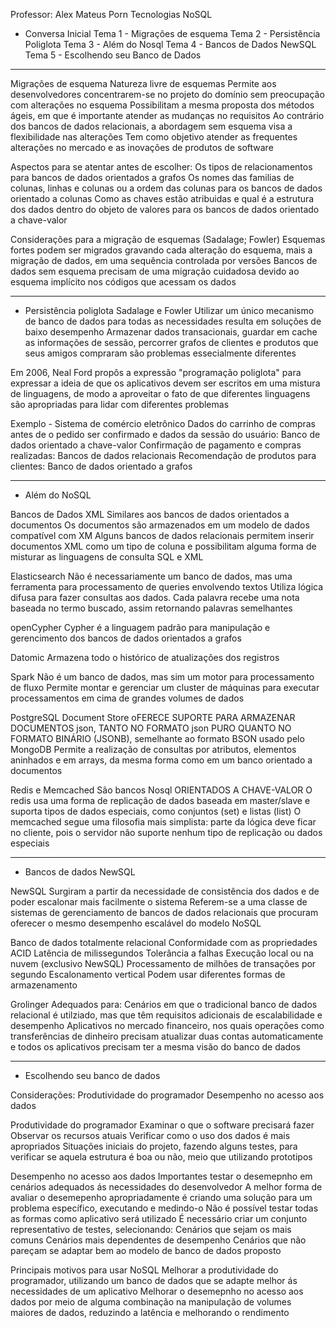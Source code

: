 Professor: Alex Mateus Porn
Tecnologias NoSQL

- Conversa Inicial
Tema 1 - Migrações de esquema
Tema 2 - Persistência Poliglota
Tema 3 - Além do Nosql
Tema 4 - Bancos de Dados NewSQL
Tema 5 - Escolhendo seu Banco de Dados

---

Migrações de esquema
    Natureza livre de esquemas
    Permite aos desenvolvedores concentrarem-se no projeto do domínio sem preocupação com alterações no esquema
    Possibilitam a mesma proposta dos métodos ágeis, em que é importante atender as mudanças no requisitos
    Ao contrário dos bancos de dados relacionais, a abordagem sem esquema visa a flexibilidade nas alterações
    Tem como objetivo atender as frequentes alterações no mercado e as inovações de produtos de software

Aspectos para se atentar antes de escolher:
    Os tipos de relacionamentos para bancos de dados orientados a grafos
    Os nomes das familias de colunas, linhas e colunas ou a ordem das colunas para os bancos de dados orientado a colunas
    Como as chaves estão atribuidas e qual é a estrutura dos dados dentro do objeto de valores para os bancos de dados orientado a chave-valor

Considerações para a migração de esquemas (Sadalage; Fowler)
    Esquemas fortes podem ser migrados gravando cada alteração do esquema, mais a migração de dados, em uma sequência controlada por versões
    Bancos de dados sem esquema precisam de uma migração cuidadosa devido ao esquema implícito nos códigos que acessam os dados

-----

- Persistência poliglota
    Sadalage e Fowler
    Utilizar um único mecanismo de banco de dados para todas as necessidades resulta em soluções de baixo desempenho
    Armazenar dados transacionais, guardar em cache as informações de sessão, percorrer grafos de clientes e produtos que seus amigos compraram são problemas essecialmente diferentes

Em 2006, Neal Ford propôs a expressão "programação poliglota" para expressar a ideia de que os aplicativos devem ser escritos em uma mistura de linguagens, de modo a aproveitar o fato de que diferentes linguagens são apropriadas para lidar com diferentes problemas

Exemplo - Sistema de comércio eletrônico
    Dados do carrinho de compras antes de o pedido ser confirmado e dados da sessão do usuário:
        Banco de dados orientado a chave-valor
    Confirmação de pagamento e compras realizadas:
        Bancos de dados relacionais
    Recomendação de produtos para clientes:
        Banco de dados orientado a grafos

-----

- Além do NoSQL

Bancos de Dados XML
    Similares aos bancos de dados orientados a documentos
    Os documentos são armazenados em um modelo de dados compatível com XM
    Alguns bancos de dados relacionais permitem inserir documentos XML como um tipo de coluna e possibilitam alguma forma de misturar as linguagens de consulta SQL e XML 

Elasticsearch
    Não é necessariamente um banco de dados, mas uma ferramenta para processamento de queries envolvendo textos
    Utiliza lógica difusa para fazer consultas aos dados. Cada palavra recebe uma nota baseada no termo buscado, assim retornando palavras semelhantes

openCypher
    Cypher é a linguagem padrão para manipulação e gerencimento dos bancos de dados orientados a grafos

Datomic
    Armazena todo o histórico de atualizações dos registros

Spark
    Não é um banco de dados, mas sim um motor para processamento de fluxo
    Permite montar e gerenciar um cluster de máquinas para executar processamentos em cima de grandes volumes de dados

PostgreSQL Document Store
    oFERECE SUPORTE PARA ARMAZENAR DOCUMENTOS json, TANTO NO FORMATO json PURO QUANTO NO FORMATO BINÁRIO (JSONB), semelhante ao formato BSON usado pelo MongoDB
    Permite a realização de consultas por atributos, elementos aninhados e em arrays, da mesma forma como em um banco orientado a documentos

Redis e Memcached
    São bancos Nosql ORIENTADOS A CHAVE-VALOR
    O redis usa uma forma de replicação de dados baseada em master/slave e suporta tipos de dados especiais, como conjuntos (set) e listas (list)
    O memcached segue uma filosofia mais simplista: parte da lógica deve ficar no cliente, pois o servidor não suporte nenhum tipo de replicação ou dados especiais

-----

- Bancos de dados NewSQL

NewSQL
    Surgiram a partir da necessidade de consistência dos dados e de poder escalonar mais facilmente o sistema
    Referem-se a uma classe de sistemas de gerenciamento de bancos de dados relacionais que procuram oferecer o mesmo desempenho escalável do modelo NoSQL

Banco de dados totalmente relacional
Conformidade com as propriedades ACID
Latência de milissegundos
Tolerância a falhas
Execução local ou na nuvem (exclusivo NewSQL)
Processamento de milhões de transações por segundo
Escalonamento vertical
Podem usar diferentes formas de armazenamento

Grolinger
    Adequados para:
        Cenários em que o tradicional banco de dados relacional é utilziado, mas que têm requisitos adicionais de escalabilidade e desempenho
        Aplicativos no mercado financeiro, nos quais operações como transferências de dinheiro precisam atualizar duas contas automaticamente e todos os aplicativos precisam ter a mesma visão do banco de dados

------

- Escolhendo seu banco de dados

Considerações:
    Produtividade do programador
    Desempenho no acesso aos dados

Produtividade do programador
    Examinar o que o software precisará fazer
    Observar os recursos atuais
    Verificar como o uso dos dados é mais apropriados
Situações iniciais do projeto, fazendo alguns testes, para verificar se aquela estrutura é boa ou não, meio que utilizando prototipos

Desempenho no acesso aos dados
    Importantes testar o desemepnho em cenários adequados ás necessidades do desenvolvedor
    A melhor forma de avaliar o desemepenho apropriadamente é criando uma solução para um problema específico, executando e medindo-o
Não é possível testar todas as formas como aplicativo será utilizado
É necessário criar um conjunto representativo de testes, selecionando:
    Cenários que sejam os mais comuns
    Cenários mais dependentes de desempenho
    Cenários que não pareçam se adaptar bem ao modelo de banco de dados proposto

Principais motivos para usar NoSQL
    Melhorar a produtividade do programador, utilizando um banco de dados que se adapte melhor ás necessidades de um aplicativo
    Melhorar o desemepnho no acesso aos dados por meio de alguma combinação na manipulação de volumes maiores de dados, reduzindo a latência e melhorando o rendimento

